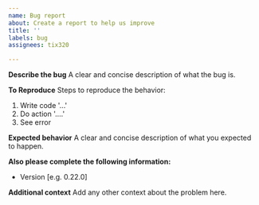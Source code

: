 ```yaml
---
name: Bug report
about: Create a report to help us improve
title: ''
labels: bug
assignees: tix320

---
```


**Describe the bug**
A clear and concise description of what the bug is.

**To Reproduce**
Steps to reproduce the behavior:
1. Write code '...'
2. Do action '....'
3. See error

**Expected behavior**
A clear and concise description of what you expected to happen.

**Also please complete the following information:**
 - Version [e.g. 0.22.0]

**Additional context**
Add any other context about the problem here.

